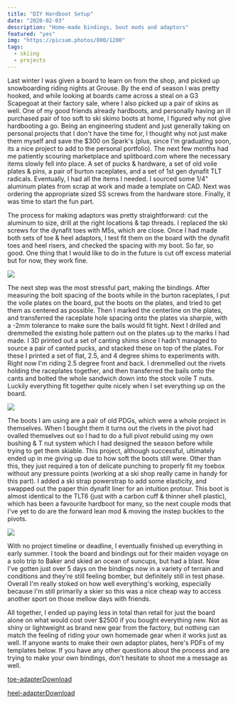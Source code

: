 ```yaml
---
title: "DIY Hardboot Setup"
date: "2020-02-03"
description: "Home-made bindings, boot mods and adaptors"
featured: "yes"
img: "https://picsum.photos/800/1200"
tags:
  - skiing
  - projects
---
```


Last winter I was given a board to learn on from the shop, and picked up snowboarding riding nights at Grouse. By the end of season I was pretty hooked, and while looking at boards came across a steal on a G3 Scapegoat at their factory sale, where I also picked up a pair of skins as well. One of my good friends already hardboots, and personally having an ill purchased pair of too soft to ski skimo boots at home, I figured why not give hardbooting a go. Being an engineering student and just generally taking on personal projects that I don't have the time for, I thought why not just make them myself and save the $300 on Spark's (plus, since I'm graduating soon, its a nice project to add to the personal portfolio). The next few months had me patiently scouring marketplace and splitboard.com where the necessary items slowly fell into place. A set of pucks & hardware, a set of old voile plates & pins, a pair of burton raceplates, and a set of 1st gen dynafit TLT radicals. Eventually, I had all the items I needed. I sourced some 1/4" aluminum plates from scrap at work and made a template on CAD. Next was ordering the appropriate sized SS screws from the hardware store. Finally, it was time to start the fun part.

The process for making adaptors was pretty straightforward: cut the aluminum to size, drill at the right locations & tap threads. I replaced the ski screws for the dynafit toes with M5s, which are close. Once I had made both sets of toe & heel adaptors, I test fit them on the board with the dynafit toes and heel risers, and checked the spacing with my boot. So far, so good. One thing that I would like to do in the future is cut off excess material but for now, they work fine.

![](https://willzittlau.files.wordpress.com/2020/02/img_20200202_185937.jpg?w=739)

The next step was the most stressful part, making the bindings. After measuring the bolt spacing of the boots while in the burton raceplates, I put the voile plates on the board, put the boots on the plates, and tried to get them as centered as possible. Then I marked the centerline on the plates, and transferred the raceplate hole spacing onto the plates via sharpie, with a -2mm tolerance to make sure the bails would fit tight. Next I drilled and dremmelled the existing hole pattern out on the plates up to the marks I had made. I 3D printed out a set of canting shims since I hadn't managed to source a pair of canted pucks, and stacked these on top of the plates. For these I printed a set of flat, 2.5, and 4 degree shims to experiments with. Right now I'm riding 2.5 degree front and back. I dremmelled out the rivets holding the raceplates together, and then transferred the bails onto the cants and bolted the whole sandwich down into the stock voile T nuts. Luckily everything fit together quite nicely when I set everything up on the board.

![](https://willzittlau.files.wordpress.com/2020/02/img_20200202_190209.jpg?w=739)

The boots I am using are a pair of old PDGs, which were a whole project in themselves. When I bought them it turns out the rivets in the pivot had ovalled themselves out so I had to do a full pivot rebuild using my own bushing & T nut system which I had designed the season before while trying to get them skiable. This project, although successful, ultimately ended up in me giving up due to how soft the boots still were. Other than this, they just required a ton of delicate punching to properly fit my toebox without any pressure points (working at a ski shop really came in handy for this part). I added a ski strap powerstrap to add some elasticity, and swapped out the paper thin dynafit liner for an intuition protour. This boot is almost identical to the TLT6 (just with a carbon cuff & thinner shell plastic), which has been a favourite hardboot for many, so the next couple mods that I've yet to do are the forward lean mod & moving the instep buckles to the pivots.

![](https://willzittlau.files.wordpress.com/2020/02/img_20200202_190626.jpg?w=739)

With no project timeline or deadline, I eventually finished up everything in early summer. I took the board and bindings out for their maiden voyage on a solo trip to Baker and skied an ocean of suncups, but had a blast. Now I've gotten just over 5 days on the bindings now in a variety of terrain and conditions and they're still feeling bomber, but definitely still in test phase. Overall I'm really stoked on how well everything's working, especially because I'm still primarily a skier so this was a nice cheap way to access another sport on those mellow days with friends.

All together, I ended up paying less in total than retail for just the board alone on what would cost over $2500 if you bought everything new. Not as shiny or lightweight as brand new gear from the factory, but nothing can match the feeling of riding your own homemade gear when it works just as well. If anyone wants to make their own adaptor plates, here's PDFs of my templates below. If you have any other questions about the process and are trying to make your own bindings, don't hesitate to shoot me a message as well.

[toe-adapter](https://willzittlau.files.wordpress.com/2020/02/toe-adapter.pdf)[Download](https://willzittlau.files.wordpress.com/2020/02/toe-adapter.pdf)

[heel-adapter](https://willzittlau.files.wordpress.com/2020/02/heel-adapter.pdf)[Download](https://willzittlau.files.wordpress.com/2020/02/heel-adapter.pdf)
